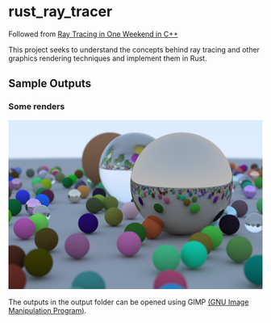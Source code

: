 # rust_ray_tracer
Followed from [Ray Tracing in One Weekend in  C++](https://raytracing.github.io/books/RayTracingInOneWeekend.html)

This project seeks to understand the concepts behind ray tracing and other graphics rendering techniques and implement them in Rust.

## Sample Outputs
### Some renders
![Render of Lots of Random Balls](https://github.com/AniRamadoss/rust_ray_tracer/blob/master/outputs/random%20balls.jpg)

The outputs in the output folder can be opened using GIMP [(GNU Image Manipulation Program)](https://www.gimp.org/downloads/).

